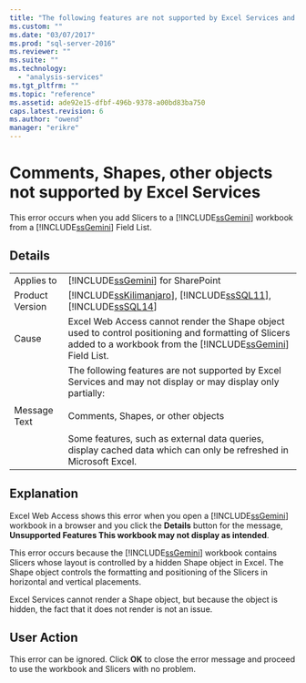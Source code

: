 ```yaml
---
title: "The following features are not supported by Excel Services and may not display or may display only partially: Comments, Shapes, or other objects | Microsoft Docs"
ms.custom: ""
ms.date: "03/07/2017"
ms.prod: "sql-server-2016"
ms.reviewer: ""
ms.suite: ""
ms.technology: 
  - "analysis-services"
ms.tgt_pltfrm: ""
ms.topic: "reference"
ms.assetid: ade92e15-dfbf-496b-9378-a00bd83ba750
caps.latest.revision: 6
ms.author: "owend"
manager: "erikre"
---
```

# Comments, Shapes, other objects not supported by Excel Services
  This error occurs when you add Slicers to a [!INCLUDE[ssGemini](../../analysis-services/includes/ssgemini-md.md)] workbook from a [!INCLUDE[ssGemini](../../analysis-services/includes/ssgemini-md.md)] Field List.  
  
## Details  
  
|||  
|-|-|  
|Applies to|[!INCLUDE[ssGemini](../../analysis-services/includes/ssgemini-md.md)] for SharePoint|  
|Product Version|[!INCLUDE[ssKilimanjaro](../../analysis-services/instances/install/windows/includes/sskilimanjaro-md.md)], [!INCLUDE[ssSQL11](../../analysis-services/includes/sssql11-md.md)], [!INCLUDE[ssSQL14](../../analysis-services/includes/sssql14-md.md)]|  
|Cause|Excel Web Access cannot render the Shape object used to control positioning and formatting of Slicers added to a workbook from the [!INCLUDE[ssGemini](../../analysis-services/includes/ssgemini-md.md)] Field List.|  
|Message Text|The following features are not supported by Excel Services and may not display or may display only partially:<br /><br /> Comments, Shapes, or other objects<br /><br /> Some features, such as external data queries, display cached data which can only be refreshed in Microsoft Excel.|  
  
## Explanation  
 Excel Web Access shows this error when you open a [!INCLUDE[ssGemini](../../analysis-services/includes/ssgemini-md.md)] workbook in a browser and you click the **Details** button for the message, **Unsupported Features This workbook may not display as intended**.  
  
 This error occurs because the [!INCLUDE[ssGemini](../../analysis-services/includes/ssgemini-md.md)] workbook contains Slicers whose layout is controlled by a hidden Shape object in Excel. The Shape object controls the formatting and positioning of the Slicers in horizontal and vertical placements.  
  
 Excel Services cannot render a Shape object, but because the object is hidden, the fact that it does not render is not an issue.  
  
## User Action  
 This error can be ignored. Click **OK** to close the error message and proceed to use the workbook and Slicers with no problem.  
  
  